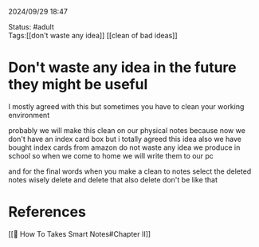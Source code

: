 2024/09/29
18:47

Status: #adult  
Tags:[[don't waste any idea]] [[clean of bad ideas]]
# Don't waste any idea in the future they might be useful

I mostly agreed with this but sometimes you have to clean your working environment 

probably we will make this clean on our physical notes because now we don't have an index card box but i totally agreed this idea also we have bought index cards from amazon do not waste any idea we produce in school so when we come to home we will write them to our pc

and for the final words when you make a clean to notes select the deleted notes wisely delete and delete that also delete don't be like that


# References

[[📙 How To Takes Smart Notes#Chapter II]] 